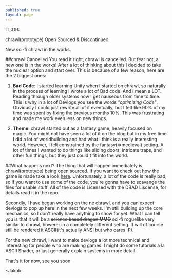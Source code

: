 ```yaml
---
published: true
layout: page
---
```



TL:DR:

chrawl(prototype) Open Sourced & Discontinued.

New sci-fi chrawl in the works.


<!--excerpt-->


##chrawl Cancelled
You read it right, chrawl is cancelled. But fear not, a new one is in the works! After a lot of thinking about this I decided to take the nuclear option and start over. This is because of a few reason, here are the 2 biggest ones:

1. **Bad Code**: I started learning Unity when I started on chrawl, so naturally in the process of learning I wrote a lot of Bad code. And I mean a LOT. Reading through older systems now I get nauseous from time to time. This is why in a lot of Devlogs you see the words *"optimizing Code"*. Obviously I could just rewrite all of it eventually, but I felt like 90% of my time was spent by fixing the previous months 10%. This was frustrating and made me work even less on new things. 

2. **Theme**: chrawl started out as a fantasy game, heavily focused on magic. You might not have seen a lot of it on the blog but in my free time I did a lot of worldbuilding and had what I think is a really interesting world. However, I felt constrained by the fantasy(=>medieval) setting. A lot of times I wanted to do things like sliding doors, intricate traps, and other fun things, but they just could't fit into the world.


##What happens next?
The thing that will happen immediately is chrawl(prototype) being open sourced. If you want to check out how the game is made take a look [here](https://github.com/PentaHelix/chrawl). Unfortunately, a lot of the code is really bad, so if you want to use some of the code, you're gonna have to scavange the files for usable stuff. All of the code is Licensed with the DBAD Liscense, for details read it in the repo. 

Secondly, I have begun working on the ne chrawl, and you can expect devlogs to pop up here in the next few weeks. I'm still building up the core mechanics, so I don't really have anything to show for yet. What I can tell you is that it will be a ~~science based dragon MMO~~ sci-fi roguelike very similar to chrawl, howerer in a completely different setting. It will of course still be rendered it ASCII(it's actually ANSI but who cares :P).

For the new chrawl, I want to make devlogs a lot more technical and interesting for people who are making games. I might do some tutorials a la ASCII Shader, or just generally explain systems in more detail. 

That's it for now, see you soon

~Jakob
